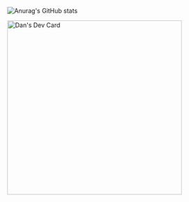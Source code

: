 <!--
**danlopz/danlopz** is a ✨ _special_ ✨ repository because its `README.md` (this file) appears on your GitHub profile.

Here are some ideas to get you started:

- 🔭 I’m currently working on ...
- 🌱 I’m currently learning ...
- 👯 I’m looking to collaborate on ...
- 🤔 I’m looking for help with ...
- 💬 Ask me about ...
- 📫 How to reach me: ...
- 😄 Pronouns: ...
- ⚡ Fun fact: ...
-->
![Anurag's GitHub stats](https://github-readme-stats.vercel.app/api?username=danlopz&show_icons=true&count_private=true&theme=algolia)

<a href="https://app.daily.dev/danlop"><img src="https://api.daily.dev/devcards/99ca266acbb54ebc9f3685706c4b3dcc.png?r=87m" width="400" alt="Dan's Dev Card"/></a>
